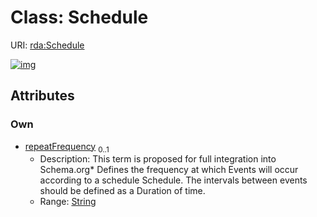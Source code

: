 
# Class: Schedule




URI: [rda:Schedule](https://example.org/rda/Schedule)


[![img](https://yuml.me/diagram/nofunky;dir:TB/class/[Schedule&#124;repeatFrequency:string%20%3F])](https://yuml.me/diagram/nofunky;dir:TB/class/[Schedule&#124;repeatFrequency:string%20%3F])

## Attributes


### Own

 * [repeatFrequency](repeatFrequency.md)  <sub>0..1</sub>
     * Description: This term is proposed for full integration into Schema.org* Defines the frequency at which Events will occur according to a schedule Schedule. The intervals between events should be defined as a Duration of time.
     * Range: [String](types/String.md)
